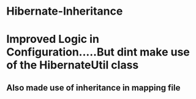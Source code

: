 # Hibernate-Inheritance
<h1>

Improved Logic in Configuration.....But dint make use of the HibernateUtil class</h1>
<h2>Also made use of inheritance in mapping file</h2>
